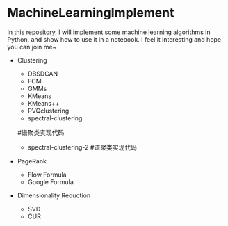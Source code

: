 # MachineLearningImplement
In this repository, I will implement some machine learning algorithms in Python, and show how to use it in a notebook. I feel it interesting and hope you can join me~


* Clustering
    * DBSDCAN
    * FCM
    * GMMs
    * KMeans
    * KMeans++
    * PVQclustering
    * spectral-clustering
    
    #谱聚类实现代码
    * spectral-clustering-2 
    #谱聚类实现代码
  
* PageRank
    * Flow Formula
    * Google Formula
    
* Dimensionality Reduction
    * SVD
    * CUR
